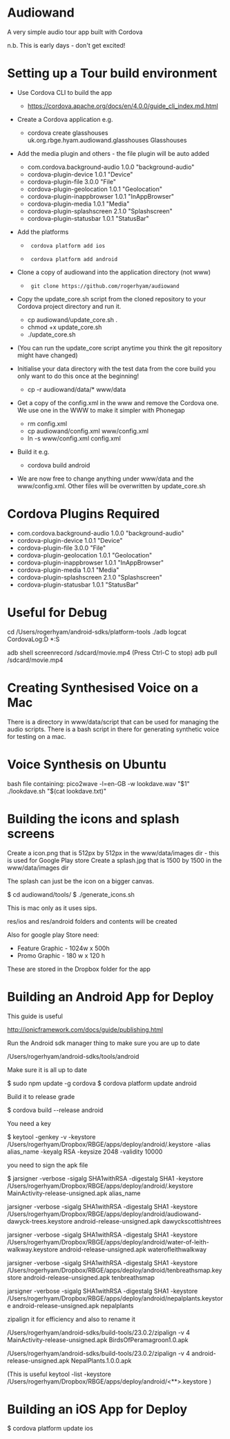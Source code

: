 
Audiowand
=========

A very simple audio tour app built with Cordova

n.b. This is early days - don't get excited!

Setting up a Tour build environment
===================================

* Use Cordova CLI to build the app
  * https://cordova.apache.org/docs/en/4.0.0/guide_cli_index.md.html
* Create a Cordova application e.g.
  * cordova create glasshouses uk.org.rbge.hyam.audiowand.glasshouses Glasshouses
* Add the media plugin and others - the file plugin will be auto added
        
  *  com.cordova.background-audio 1.0.0 "background-audio"
  *  cordova-plugin-device 1.0.1 "Device"
  *  cordova-plugin-file 3.0.0 "File"
  *  cordova-plugin-geolocation 1.0.1 "Geolocation"
  *  cordova-plugin-inappbrowser 1.0.1 "InAppBrowser"
  *  cordova-plugin-media 1.0.1 "Media"
  *  cordova-plugin-splashscreen 2.1.0 "Splashscreen"
  *  cordova-plugin-statusbar 1.0.1 "StatusBar"
        
* Add the platforms
  *      cordova platform add ios
  *      cordova platform add android
* Clone a copy of audiowand into the application directory (not www)
  *      git clone https://github.com/rogerhyam/audiowand
* Copy the update_core.sh script from the cloned repository to your Cordova project directory and run it.
  *  cp audiowand/update_core.sh .
  *  chmod +x update_core.sh
  *  ./update_core.sh
* (You can run the update_core script anytime you think the git repository might have changed)
* Initialise your data directory with the test data from the core build you only want to do this once at the beginning!
  *  cp -r audiowand/data/* www/data
* Get a copy of the config.xml in the www and remove the Cordova one. We use one in the WWW to make it simpler with Phonegap 
  *  rm config.xml
  *  cp audiowand/config.xml www/config.xml
  *  ln -s www/config.xml config.xml
* Build it e.g.
  *  cordova build android
* We are now free to change anything under www/data and the www/config.xml. Other files will be overwritten by update_core.sh

Cordova Plugins Required
========================
* com.cordova.background-audio 1.0.0 "background-audio"
* cordova-plugin-device 1.0.1 "Device"
* cordova-plugin-file 3.0.0 "File"
* cordova-plugin-geolocation 1.0.1 "Geolocation"
* cordova-plugin-inappbrowser 1.0.1 "InAppBrowser"
* cordova-plugin-media 1.0.1 "Media"
* cordova-plugin-splashscreen 2.1.0 "Splashscreen"
* cordova-plugin-statusbar 1.0.1 "StatusBar"

Useful for Debug
================
cd /Users/rogerhyam/android-sdks/platform-tools
./adb  logcat CordovaLog:D *:S

adb shell screenrecord /sdcard/movie.mp4
(Press Ctrl-C to stop)
adb pull /sdcard/movie.mp4


Creating Synthesised Voice on a Mac
===================================
There is a directory in www/data/script that can be used for managing the audio scripts. There is a bash script in there for generating synthetic voice for testing on a mac.

Voice Synthesis on Ubuntu
==========================

bash file containing:
pico2wave -l=en-GB -w lookdave.wav "$1"
./lookdave.sh "$(cat lookdave.txt)"

Building the icons and splash screens
=====================================

Create a icon.png that is 512px by 512px in the www/data/images dir - this is used for Google Play store
Create a splash.jpg that is 1500 by 1500 in the www/data/images dir

The splash can just be the icon on a bigger canvas.

$ cd audiowand/tools/
$ ./generate_icons.sh

This is mac only as it uses sips.

res/ios and res/android folders and contents will be created

Also for google play Store need:

*  Feature Graphic - 1024w x 500h 
*  Promo Graphic - 180 w x 120 h

These are stored in the Dropbox folder for the app

Building an Android App for Deploy
==================================

This guide is useful

http://ionicframework.com/docs/guide/publishing.html

Run the Android sdk manager thing to make sure you are up to date

/Users/rogerhyam/android-sdks/tools/android

Make sure it is all up to date

$ sudo npm update -g cordova
$ cordova platform update android

Build it to release grade

$ cordova build --release android

You need a key

$ keytool -genkey -v -keystore /Users/rogerhyam/Dropbox/RBGE/apps/deploy/android/<appname>.keystore -alias alias_name -keyalg RSA -keysize 2048 -validity 10000

you need to sign the apk file

$ jarsigner -verbose -sigalg SHA1withRSA -digestalg SHA1 -keystore /Users/rogerhyam/Dropbox/RBGE/apps/deploy/android/<appname>.keystore MainActivity-release-unsigned.apk alias_name

jarsigner -verbose -sigalg SHA1withRSA -digestalg SHA1 -keystore /Users/rogerhyam/Dropbox/RBGE/apps/deploy/android/audiowand-dawyck-trees.keystore android-release-unsigned.apk dawyckscottishtrees

jarsigner -verbose -sigalg SHA1withRSA -digestalg SHA1 -keystore /Users/rogerhyam/Dropbox/RBGE/apps/deploy/android/water-of-leith-walkway.keystore android-release-unsigned.apk waterofleithwalkway

jarsigner -verbose -sigalg SHA1withRSA -digestalg SHA1 -keystore /Users/rogerhyam/Dropbox/RBGE/apps/deploy/android/tenbreathsmap.keystore android-release-unsigned.apk tenbreathsmap

jarsigner -verbose -sigalg SHA1withRSA -digestalg SHA1 -keystore /Users/rogerhyam/Dropbox/RBGE/apps/deploy/android/nepalplants.keystore android-release-unsigned.apk nepalplants


zipalign it for efficiency and also to rename it

/Users/rogerhyam/android-sdks/build-tools/23.0.2/zipalign -v 4 MainActivity-release-unsigned.apk BirdsOfPeramagroon1.0.apk

/Users/rogerhyam/android-sdks/build-tools/23.0.2/zipalign -v 4 android-release-unsigned.apk NepalPlants.1.0.0.apk

(This is useful keytool -list -keystore /Users/rogerhyam/Dropbox/RBGE/apps/deploy/android/<**>.keystore )

Building an iOS App for Deploy
==============================

$ cordova platform update ios



